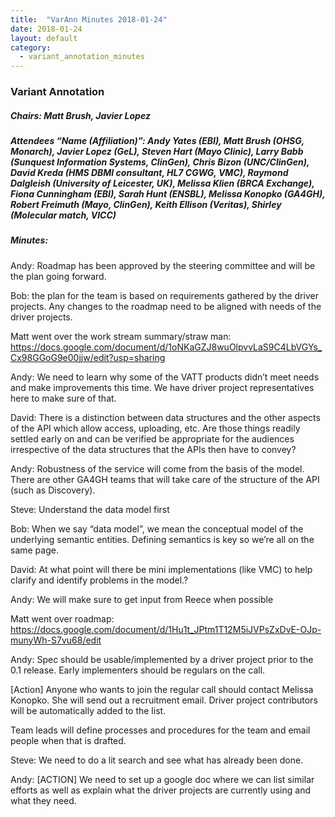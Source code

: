 ```yaml
---
title:  "VarAnn Minutes 2018-01-24"
date: 2018-01-24
layout: default
category:
  - variant_annotation_minutes
---
```


### Variant Annotation
##### Chairs: Matt Brush, Javier Lopez
##### Attendees “Name (Affiliation)”: Andy Yates (EBI), Matt Brush (OHSG, Monarch), Javier Lopez (GeL), Steven Hart (Mayo Clinic), Larry Babb (Sunquest Information Systems, ClinGen), Chris Bizon (UNC/ClinGen), David Kreda (HMS DBMI consultant, HL7 CGWG, VMC), Raymond Dalgleish (University of Leicester, UK), Melissa Klien (BRCA Exchange), Fiona Cunningham (EBI), Sarah Hunt (ENSBL), Melissa Konopko (GA4GH), Robert Freimuth (Mayo, ClinGen), Keith Ellison (Veritas), Shirley (Molecular match, VICC)


##### Minutes:

Andy: Roadmap has been approved by the steering committee and will be the plan going forward.

Bob: the plan for the team is based on requirements gathered by the driver projects.  Any changes to the roadmap need to be aligned with needs of the driver projects.

Matt went over the work stream summary/straw man: https://docs.google.com/document/d/1oNKaGZJ8wuOlpvvLaS9C4LbVGYs_Cx98GGoG9e00jjw/edit?usp=sharing

Andy: We need to learn why some of the VATT products didn’t meet needs and make improvements this time.  We have driver project representatives here to make sure of that.

David: There is a distinction between data structures and the other aspects of the API which allow access, uploading, etc.  Are those things readily settled early on and can be verified be appropriate for the audiences irrespective of the data structures that the APIs then have to convey?

Andy: Robustness of the service will come from the basis of the model.  There are other GA4GH teams that will take care of the structure of the API (such as Discovery).

Steve:  Understand the data model first

Bob: When we say “data model”, we mean the conceptual model of the underlying semantic entities.  Defining semantics is key so we’re all on the same page.

David: At what point will there be mini implementations (like VMC) to help clarify and identify problems in the model.?

Andy:  We will make sure to get input from Reece when possible

Matt went over roadmap: https://docs.google.com/document/d/1Hu1t_JPtm1T12M5iJVPsZxDvE-OJp-munyWh-S7vu68/edit

Andy: Spec should be usable/implemented by a driver project prior to the 0.1 release. Early implementers should be regulars on the call.

[Action] Anyone who wants to join the regular call should contact Melissa Konopko.  She will send out a recruitment email.  Driver project contributors will be automatically added to the list.

Team leads will define processes and procedures for the team and email people when that is drafted.

Steve: We need to do a lit search and see what has already been done.

Andy: [ACTION] We need to set up a google doc where we can list similar efforts as well as explain what the driver projects are currently using and what they need.
